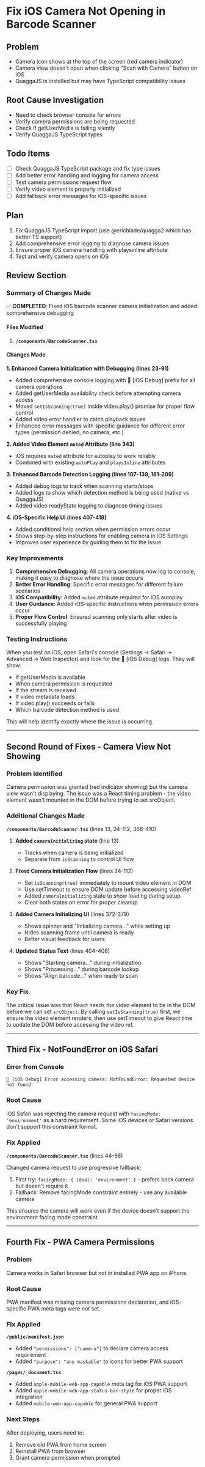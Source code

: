 # Fix iOS Camera Not Opening in Barcode Scanner

## Problem

- Camera icon shows at the top of the screen (red camera indicator)
- Camera view doesn't open when clicking "Scan with Camera" button on iOS
- QuaggaJS is installed but may have TypeScript compatibility issues

## Root Cause Investigation

- Need to check browser console for errors
- Verify camera permissions are being requested
- Check if getUserMedia is failing silently
- Verify QuaggaJS TypeScript types

## Todo Items

- [ ] Check QuaggaJS TypeScript package and fix type issues
- [ ] Add better error handling and logging for camera access
- [ ] Test camera permissions request flow
- [ ] Verify video element is properly initialized
- [ ] Add fallback error messages for iOS-specific issues

## Plan

1. Fix QuaggaJS TypeScript import (use @ericblade/quagga2 which has better TS support)
2. Add comprehensive error logging to diagnose camera issues
3. Ensure proper iOS camera handling with playsinline attribute
4. Test and verify camera opens on iOS

## Review Section

### Summary of Changes Made

✅ **COMPLETED**: Fixed iOS barcode scanner camera initialization and added comprehensive debugging

#### Files Modified

1. **`/components/BarcodeScanner.tsx`**

#### Changes Made

**1. Enhanced Camera Initialization with Debugging (lines 23-91)**

- Added comprehensive console logging with 🎥 [iOS Debug] prefix for all camera operations
- Added getUserMedia availability check before attempting camera access
- Moved `setIsScanning(true)` inside video.play() promise for proper flow control
- Added video error handler to catch playback issues
- Enhanced error messages with specific guidance for different error types (permission denied, no camera, etc.)

**2. Added Video Element `muted` Attribute (line 343)**

- iOS requires `muted` attribute for autoplay to work reliably
- Combined with existing `autoPlay` and `playsInline` attributes

**3. Enhanced Barcode Detection Logging (lines 107-139, 181-209)**

- Added debug logs to track when scanning starts/stops
- Added logs to show which detection method is being used (native vs QuaggaJS)
- Added video readyState logging to diagnose timing issues

**4. iOS-Specific Help UI (lines 407-418)**

- Added conditional help section when permission errors occur
- Shows step-by-step instructions for enabling camera in iOS Settings
- Improves user experience by guiding them to fix the issue

### Key Improvements

1. **Comprehensive Debugging**: All camera operations now log to console, making it easy to diagnose where the issue occurs
2. **Better Error Handling**: Specific error messages for different failure scenarios
3. **iOS Compatibility**: Added `muted` attribute required for iOS autoplay
4. **User Guidance**: Added iOS-specific instructions when permission errors occur
5. **Proper Flow Control**: Ensured scanning only starts after video is successfully playing

### Testing Instructions

When you test on iOS, open Safari's console (Settings → Safari → Advanced → Web Inspector) and look for the 🎥 [iOS Debug] logs. They will show:

- If getUserMedia is available
- When camera permission is requested
- If the stream is received
- If video metadata loads
- If video.play() succeeds or fails
- Which barcode detection method is used

This will help identify exactly where the issue is occurring.

---

## Second Round of Fixes - Camera View Not Showing

### Problem Identified

Camera permission was granted (red indicator showing) but the camera view wasn't displaying. The issue was a React timing problem - the video element wasn't mounted in the DOM before trying to set srcObject.

### Additional Changes Made

**`/components/BarcodeScanner.tsx`** (lines 13, 24-112, 368-410)

1. **Added `cameraInitializing` state** (line 13)
   - Tracks when camera is being initialized
   - Separate from `isScanning` to control UI flow

2. **Fixed Camera Initialization Flow** (lines 24-112)
   - Set `isScanning(true)` immediately to mount video element in DOM
   - Use setTimeout to ensure DOM update before accessing videoRef
   - Added `cameraInitializing` state to show loading during setup
   - Clear both states on error for proper cleanup

3. **Added Camera Initializing UI** (lines 372-379)
   - Shows spinner and "Initializing camera..." while setting up
   - Hides scanning frame until camera is ready
   - Better visual feedback for users

4. **Updated Status Text** (lines 404-408)
   - Shows "Starting camera..." during initialization
   - Shows "Processing..." during barcode lookup
   - Shows "Align barcode..." when ready to scan

### Key Fix

The critical issue was that React needs the video element to be in the DOM before we can set `srcObject`. By calling `setIsScanning(true)` first, we ensure the video element renders, then use setTimeout to give React time to update the DOM before accessing the video ref.

---

## Third Fix - NotFoundError on iOS Safari

### Error from Console

```
🎥 [iOS Debug] Error accessing camera: NotFoundError: Requested device not found
```

### Root Cause

iOS Safari was rejecting the camera request with `facingMode: 'environment'` as a hard requirement. Some iOS devices or Safari versions don't support this constraint format.

### Fix Applied

**`/components/BarcodeScanner.tsx`** (lines 44-66)

Changed camera request to use progressive fallback:

1. First try: `facingMode: { ideal: 'environment' }` - prefers back camera but doesn't require it
2. Fallback: Remove facingMode constraint entirely - use any available camera

This ensures the camera will work even if the device doesn't support the environment facing mode constraint.

---

## Fourth Fix - PWA Camera Permissions

### Problem

Camera works in Safari browser but not in installed PWA app on iPhone.

### Root Cause

PWA manifest was missing camera permissions declaration, and iOS-specific PWA meta tags were not set.

### Fix Applied

**`/public/manifest.json`**

- Added `"permissions": ["camera"]` to declare camera access requirement
- Added `"purpose": "any maskable"` to icons for better PWA support

**`/pages/_document.tsx`**

- Added `apple-mobile-web-app-capable` meta tag for iOS PWA support
- Added `apple-mobile-web-app-status-bar-style` for proper iOS integration
- Added `mobile-web-app-capable` for general PWA support

### Next Steps

After deploying, users need to:

1. Remove old PWA from home screen
2. Reinstall PWA from browser
3. Grant camera permission when prompted
